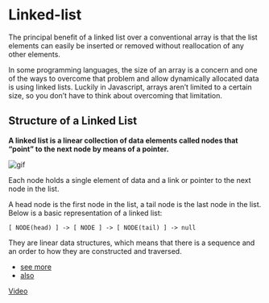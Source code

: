 # Linked-list

The principal benefit of a linked list over a conventional array is that the list elements can easily be inserted or removed without reallocation of any other elements.

In some programming languages, the size of an array is a concern and one of the ways to overcome that problem and allow dynamically allocated data is using linked lists. Luckily in Javascript, arrays aren’t limited to a certain size, so you don’t have to think about overcoming that limitation.


## Structure of a Linked List

__A linked list is a linear collection of data elements called nodes that “point” to the next node by means of a pointer.__

![gif](https://www.google.com/url?sa=i&url=https%3A%2F%2Fwww.geeksforgeeks.org%2Fremove-last-node-of-the-linked-list%2F&psig=AOvVaw1ouHPX_My_S9fvT8CXAZlO&ust=1687592684022000&source=images&cd=vfe&ved=0CBEQjRxqFwoTCNC2ieXy2P8CFQAAAAAdAAAAABAd)

Each node holds a single element of data and a link or pointer to the next node in the list.

A head node is the first node in the list, a tail node is the last node in the list. Below is a basic representation of a linked list:

`[ NODE(head) ] -> [ NODE ] -> [ NODE(tail) ] -> null`

They are linear data structures, which means that there is a sequence and an order to how they are constructed and traversed.
- [see more](https://dev.to/vaidehijoshi/whats-a-linked-list-anyway)
- [also](https://web.archive.org/web/20200217010131/http://www.cs.cmu.edu/~adamchik/15-121/lectures/Linked%20Lists/linked%20lists.html)

[Video](https://www.youtube.com/watch?v=oiW79L8VYXk)